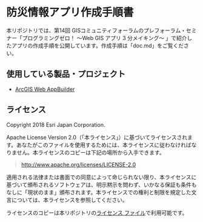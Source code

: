 # 防災情報アプリ作成手順書

本リポジトリでは、第14回 GISコミュニティフォーラムのプレフォーラム・セミナー「プログラミングゼロ！ ～Web GIS アプリ 3 分メイキング～ 」で紹介したアプリの作成手順を公開しています。作成手順は「doc.md」をご覧ください。


## 使用している製品・プロジェクト

* [ArcGIS Web AppBuilder](https://doc.arcgis.com/ja/web-appbuilder/)


## ライセンス
Copyright 2018 Esri Japan Corporation.

Apache License Version 2.0（「本ライセンス」）に基づいてライセンスされます。あなたがこのファイルを使用するためには、本ライセンスに従わなければなりません。本ライセンスのコピーは下記の場所から入手できます。

> http://www.apache.org/licenses/LICENSE-2.0

適用される法律または書面での同意によって命じられない限り、本ライセンスに基づいて頒布されるソフトウェアは、明示黙示を問わず、いかなる保証も条件もなしに「現状のまま」頒布されます。本ライセンスでの権利と制限を規定した文言については、本ライセンスを参照してください。

ライセンスのコピーは本リポジトリの[ライセンス ファイル](./LICENSE)で利用可能です。


